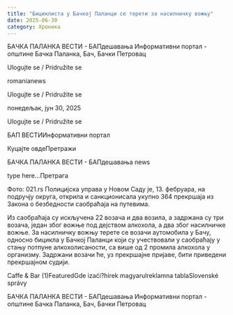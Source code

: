 ```yaml
---
title: "Бициклиста у Бачкој Паланци се терети за насилничку вожњу"
date: 2025-06-30
category: Хроника
---
```


БАЧКА ПАЛАНКА ВЕСТИ - БАПдешавања Информативни портал - општине Бачка Паланка, Бач, Бачки Петровац

Ulogujte se / Pridružite se

romanianews

Ulogujte se / Pridružite se

понедељак, јун 30, 2025

Ulogujte se / Pridružite se

БАП ВЕСТИИнформативни портал

Куцајте овдеПретражи

БАЧКА ПАЛАНКА ВЕСТИ - БАПдешавања news

type here...Претрага

Фото: 021.rs
            Полицијска управа у Новом Саду је, 13. фебруара, на подручју округа, открила и санкционисала укупно 364 прекршаја из Закона о безбедности саобраћаја на путевима.

Из саобраћаја су искључена 22 возача и два возила, а задржана су три возача, један због вожње под дејством алкохола, а два због насилничке вожње.
За насилничку вожњу терете се возачи аутомобила у Бачу, односно бицикла у Бачкој Паланци који су учествовали у саобраћају у стању потпуне алкохолисаности, са више од 2 промила алкохола у организму.
Задржани возачи ће, уз прекршајне пријаве, бити приведени прекршајном судији.

Caffe & Bar (1)FeaturedGde izaći?hírek magyarulreklamna tablaSlovenské správy

БАЧКА ПАЛАНКА ВЕСТИ - БАПдешавања Информативни портал - општине Бачка Паланка, Бач, Бачки Петровац
